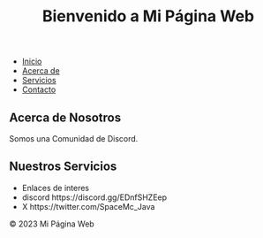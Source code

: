 <!DOCTYPE html>
<html lang="es">
<head>
    <meta charset="UTF-8">
    <meta name="viewport" content="width=device-width, initial-scale=1.0">
    <title>Pagina web de SpaceMc</title>
</head>
<body>
    <header>
        <h1>Bienvenido a Mi Página Web</h1>
    </header>
    <nav>
        <ul>
            <li><a href="#">Inicio</a></li>
            <li><a href="#">Acerca de</a></li>
            <li><a href="#">Servicios</a></li>
            <li><a href="#">Contacto</a></li>
        </ul>
    </nav>
    <main>
        <section>
            <h2>Acerca de Nosotros</h2>
            <p>Somos una Comunidad de Discord.</p>
        </section>
        <section>
            <h2>Nuestros Servicios</h2>
            <ul>
                <li>Enlaces de interes</li>
                <li>discord https://discord.gg/EDnfSHZEep</li>
                <li>X https://twitter.com/SpaceMc_Java</li>
            </ul>
        </section>
    </main>
    <footer>
        <p>&copy; 2023 Mi Página Web
